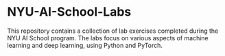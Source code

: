 # NYU-AI-School-Labs
This repository contains a collection of lab exercises completed during the NYU AI School program. The labs focus on various aspects of machine learning and deep learning, using Python and PyTorch.
